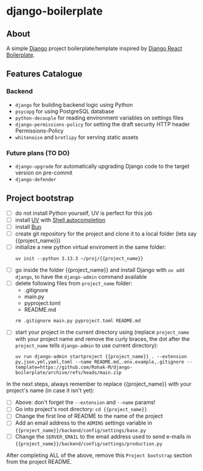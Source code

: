 # django-boilerplate

## About

A simple [Django](https://www.djangoproject.com/) project boilerplate/template inspired by [Django React Boilerplate](https://github.com/vintasoftware/django-react-boilerplate/).

## Features Catalogue

### Backend

-   `django` for building backend logic using Python
-   `psycopg` for using PostgreSQL database
-   `python-decouple` for reading environment variables on settings files
-   `django-permissions-policy` for setting the draft security HTTP header Permissions-Policy
-   `whitenoise` and `brotlipy` for serving static assets

### Future plans (TO DO)
-   `django-upgrade` for automatically upgrading Django code to the target version on pre-commit
-   `django-defender`


## Project bootstrap

-   [ ] do not install Python yourself, UV is perfect for this job
-   [ ] install [UV](https://docs.astral.sh/uv/getting-started/installation/) with [Shell autocompletion](https://docs.astral.sh/uv/getting-started/installation/#shell-autocompletion)
-   [ ] install [Bun](https://bun.sh/docs/installation)
-   [ ] create git repository for the project and clone it to a local folder (lets say {{project_name}})
-   [ ] initialize a new python virtual enviroment in the same folder:
    ```
    uv init --python 3.13.3 ~/proj/{{project_name}}
    ```
-   [ ] go inside the folder {{project_name}} and install Django with `uv add django`, to have the `django-admin` command available
-   [ ] delete following files from `project_name` folder:
    - .gitignore
    - main.py
    - pyproject.toml
    - README.md
    ```
    rm .gitignore main.py pyproject.toml README.md
    ```
-   [ ] start your project in the current directory using (replace `project_name` with your project name and remove the curly braces, the dot after the `project_name` tells `django-admin` to use current directory):
    ```
    uv run django-admin startproject {{project_name}} . --extension py,json,yml,yaml,toml --name README.md,.env.example,.gitignore --template=https://github.com/Rohak-M/django-boilerplate/archive/refs/heads/main.zip
    ```
In the next steps, always remember to replace {{project_name}} with your project's name (in case it isn't yet):
-   [ ] Above: don't forget the `--extension` and `--name` params!
-   [ ] Go into project's root directory: `cd {{project_name}}`
-   [ ] Change the first line of README to the name of the project
-   [ ] Add an email address to the `ADMINS` settings variable in `{{project_name}}/backend/config/settings/base.py`
-   [ ] Change the `SERVER_EMAIL` to the email address used to send e-mails in `{{project_name}}/backend/config/settings/production.py`

After completing ALL of the above, remove this `Project bootstrap` section from the project README.